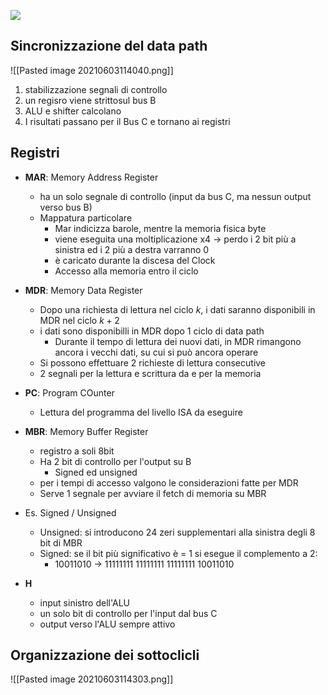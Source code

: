 ![](https://users.cs.fiu.edu/~prabakar/cda4101/Common/notes/figs/mic1-architecture.gif)


## Sincronizzazione del data path
![[Pasted image 20210603114040.png]]
  1) stabilizzazione segnali di controllo
  2) un regisro viene strittosul bus B
  3) ALU e shifter calcolano
  4) I risultati passano per il Bus C e tornano ai registri

## Registri

- **MAR**: Memory Address Register
  - ha un solo segnale di controllo (input da bus C, ma nessun output verso bus B)
  - Mappatura particolare
    - Mar indicizza barole, mentre la memoria fisica byte
    - viene eseguita una moltiplicazione x4 -> perdo i 2 bit più a sinistra ed i 2 più a destra varranno 0
	 - è  caricato durante la discesa del Clock
	 - Accesso alla memoria entro il ciclo

- **MDR**: Memory Data Register
  - Dopo una richiesta di lettura nel ciclo $k$, i dati saranno disponibili in MDR nel ciclo $k+2$
  - i dati sono disponibilli in MDR dopo 1 ciclo di data path
    - Durante il tempo di lettura dei nuovi dati, in MDR rimangono ancora i vecchi dati, su cui si può ancora operare
  - Si possono effettuare 2 richieste di lettura consecutive
  - 2 segnali per la lettura e scrittura da e per la memoria
 
 - **PC**: Program COunter
   - Lettura del programma del livello ISA da eseguire

- **MBR**: Memory Buffer Register
   - registro a soli 8bit
   - Ha 2 bit di controllo per l'output su B
     - Signed ed unsigned
    - per i tempi di accesso valgono le considerazioni fatte per MDR
    -   Serve 1 segnale per avviare il fetch di memoria su MBR
 - Es. Signed / Unsigned
   - Unsigned: si introducono 24 zeri supplementari alla sinistra degli 8 bit di MBR
   - Signed: se il bit più significativo è = 1 si esegue il complemento a 2:
     - 10011010 -> 11111111 11111111 11111111 10011010   
	
- **H**
  - input sinistro dell'ALU
  - un solo bit di controllo per l'input dal bus C
  - output verso l'ALU sempre attivo

## Organizzazione dei sottoclicli
![[Pasted image 20210603114303.png]]